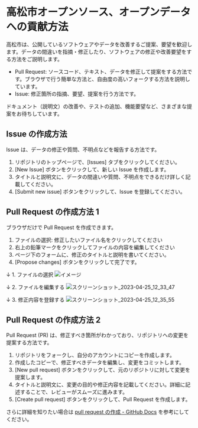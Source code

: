 # 高松市オープンソース、オープンデータへの貢献方法

高松市は、公開しているソフトウェアやデータを改善するご提案、要望を歓迎します。データの間違いを指摘・修正したり、ソフトウェアの修正や改善要望をする方法をご説明します。

- Pull Request: ソースコード、テキスト、データを修正して提案をする方法です。ブラウザで行う簡単な方法と、自由度の高いフォークする方法を説明しています。
- Issue: 修正箇所の指摘、要望、提案を行う方法です。

ドキュメント（説明文）の改善や、テストの追加、機能要望など、さまざまな提案をお待ちしています。

## Issue の作成方法

Issue は、データの修正や質問、不明点などを報告する方法です。

1. リポジトリのトップページで、[Issues] タブをクリックしてください。
2. [New Issue] ボタンをクリックして、新しい Issue を作成します。
3. タイトルと説明文に、データの間違いや質問、不明点をできるだけ詳しく記載してください。
4. [Submit new issue] ボタンをクリックして、Issue を登録してください。

## Pull Request の作成方法 1

ブラウザだけで Pull Request を作成できます。

1. ファイルの選択: 修正したいファイル名をクリックしてください
2. 右上の鉛筆マークをクリックしてファイルの内容を編集してください
3. ページ下のフォームに、修正のタイトルと説明を書いてください。
4. [Propose changes] ボタンをクリックして完了です。

↓ 1. ファイルの選択
![イメージ](https://user-images.githubusercontent.com/1124652/234168195-822c3337-a91d-44f3-9dc3-d24539ac789b.jpg)

↓ 2. ファイルを編集する
![スクリーンショット_2023-04-25_12_33_47](https://user-images.githubusercontent.com/1124652/234168405-dbb7c652-3d19-4553-9e70-3197d704576d.png)

↓ 3. 修正内容を登録する 
![スクリーンショット_2023-04-25_12_35_55](https://user-images.githubusercontent.com/1124652/234168652-c9bc96d4-c3f1-49af-9ef3-861af2760d97.png)

## Pull Request の作成方法 2

Pull Request (PR) は、修正すべき箇所がわかっており、リポジトリへの変更を提案する方法です。

1. リポジトリをフォークし、自分のアカウントにコピーを作成します。
2. 作成したコピーで、修正すべきデータを編集し、変更をコミットします。
3. [New pull request] ボタンをクリックして、元のリポジトリに対して変更を提案します。
4. タイトルと説明文に、変更の目的や修正内容を記載してください。詳細に記述することで、レビューがスムーズに進みます。
5. [Create pull request] ボタンをクリックして、Pull Request を作成します。

さらに詳細を知りたい場合は [pull request の作成 - GitHub Docs](https://docs.github.com/ja/pull-requests/collaborating-with-pull-requests/proposing-changes-to-your-work-with-pull-requests/creating-a-pull-request) を参考にしてください。
